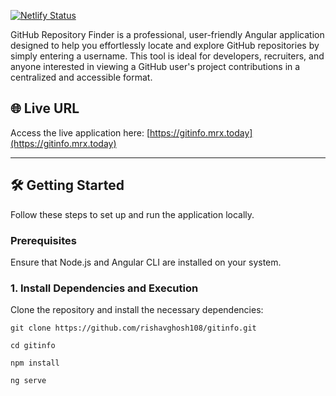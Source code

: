 [![Netlify Status](https://api.netlify.com/api/v1/badges/57c10102-b451-4528-87f1-12829bb51801/deploy-status)](https://app.netlify.com/sites/gitinformation/deploys)

GitHub Repository Finder is a professional, user-friendly Angular application designed to help you effortlessly locate and explore GitHub repositories by simply entering a username. This tool is ideal for developers, recruiters, and anyone interested in viewing a GitHub user's project contributions in a centralized and accessible format.

## 🌐 Live URL

Access the live application here: [https://gitinfo.mrx.today](https://gitinfo.mrx.today)

---

## 🛠️ Getting Started

Follow these steps to set up and run the application locally.

### Prerequisites

Ensure that Node.js and Angular CLI are installed on your system.

### 1. Install Dependencies and Execution
Clone the repository and install the necessary dependencies:

```
git clone https://github.com/rishavghosh108/gitinfo.git
```

```
cd gitinfo
```

```
npm install
```

```
ng serve
```
